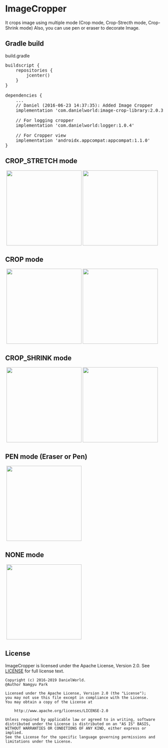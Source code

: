 # ImageCropper

It crops image using multiple mode (Crop mode, Crop-Strecth mode, Crop-Shrink mode)
Also, you can use pen or eraser to decorate Image. <br>

## Gradle build
build.gradle
<pre>
buildscript {
    repositories {
        jcenter()
    }
}

dependencies {
    ...
    // Daniel (2016-06-23 14:37:35): Added Image Cropper
    implementation 'com.danielworld:image-crop-library:2.0.3'
    
    // For logging cropper
    implementation 'com.danielworld:logger:1.0.4'
    
    // For Cropper view
    implementation 'androidx.appcompat:appcompat:1.1.0'
}
</pre>

## CROP_STRETCH mode
![]()
<img src="https://cloud.githubusercontent.com/assets/9348174/17641593/b858f648-6161-11e6-9783-6cc801b51b25.png" width="240">
<img src="https://cloud.githubusercontent.com/assets/9348174/17641595/ba3a1280-6161-11e6-9ee5-2b99fe0af2e9.png" width="240">

## CROP mode
![]()
<img src="https://cloud.githubusercontent.com/assets/9348174/17641596/bb9bf3be-6161-11e6-9f7f-b301a98abfa0.png" width="240">
<img src="https://cloud.githubusercontent.com/assets/9348174/17641597/bd776ef2-6161-11e6-95e7-a23f35dd500d.png" width="240">

## CROP_SHRINK mode
![]()
<img src="https://cloud.githubusercontent.com/assets/9348174/17641598/beff0bcc-6161-11e6-9581-5eee067d0bf6.png" width="240">
<img src="https://cloud.githubusercontent.com/assets/9348174/17641601/c0b22832-6161-11e6-8c69-fa5f5518e2e3.png" width="240">

## PEN mode (Eraser or Pen)
![]()
<img src="https://cloud.githubusercontent.com/assets/9348174/17641602/c2cbf710-6161-11e6-9713-939fe5e3d0e5.png" width="240">

## NONE mode
![]()
<img src="https://cloud.githubusercontent.com/assets/9348174/17641603/c45429f4-6161-11e6-9b8a-21ec71a8028b.png" width="240">

## License
ImageCropper is licensed under the Apache License, Version 2.0.
See [LICENSE](LICENSE.txt) for full license text.

```
Copyright (c) 2016-2019 DanielWorld.
@Author Namgyu Park

Licensed under the Apache License, Version 2.0 (the "License");
you may not use this file except in compliance with the License.
You may obtain a copy of the License at

    http://www.apache.org/licenses/LICENSE-2.0

Unless required by applicable law or agreed to in writing, software
distributed under the License is distributed on an "AS IS" BASIS,
WITHOUT WARRANTIES OR CONDITIONS OF ANY KIND, either express or implied.
See the License for the specific language governing permissions and
limitations under the License.
```
